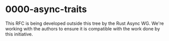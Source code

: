 # 0000-async-traits

This RFC is being developed outside this tree by the Rust Async WG. We're
working with the authors to ensure it is compatible with the work done by this
initiative.
